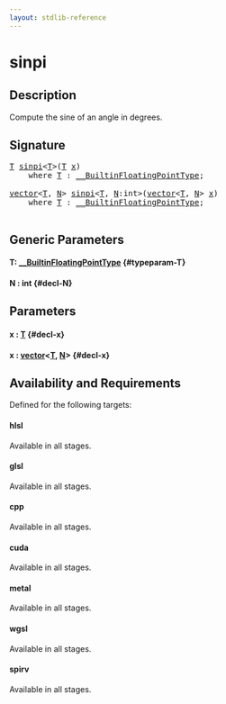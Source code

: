 ```yaml
---
layout: stdlib-reference
---
```


# sinpi

## Description

Compute the sine of an angle in degrees.




## Signature 

<pre>
<a href="/stdlib-reference/global-decls/sinpi#typeparam-T" class="code_type">T</a> <a href="/stdlib-reference/global-decls/sinpi">sinpi</a>&lt;<a href="/stdlib-reference/global-decls/sinpi#typeparam-T" class="code_type">T</a>&gt;(<a href="/stdlib-reference/global-decls/sinpi#typeparam-T" class="code_type">T</a> <a href="/stdlib-reference/global-decls/sinpi#decl-x" class="code_param">x</a>)
    <span class='code_keyword'>where</span> <a href="/stdlib-reference/global-decls/sinpi#typeparam-T" class="code_type">T</a> : <a href="/stdlib-reference/interfaces/BuiltinFloatingPointType/index" class="code_type">__BuiltinFloatingPointType</a>;

<a href="/stdlib-reference/types/vector/index" class="code_type">vector</a>&lt;<a href="/stdlib-reference/global-decls/sinpi#typeparam-T" class="code_type">T</a>, <a href="/stdlib-reference/global-decls/sinpi#decl-N" class="code_var">N</a>&gt; <a href="/stdlib-reference/global-decls/sinpi">sinpi</a>&lt;<a href="/stdlib-reference/global-decls/sinpi#typeparam-T" class="code_type">T</a>, <a href="/stdlib-reference/global-decls/sinpi#decl-N" class="code_var">N</a>:<span class="code_keyword">int</span>&gt;(<a href="/stdlib-reference/types/vector/index" class="code_type">vector</a>&lt;<a href="/stdlib-reference/global-decls/sinpi#typeparam-T" class="code_type">T</a>, <a href="/stdlib-reference/global-decls/sinpi#decl-N" class="code_var">N</a>&gt; <a href="/stdlib-reference/global-decls/sinpi#decl-x" class="code_param">x</a>)
    <span class='code_keyword'>where</span> <a href="/stdlib-reference/global-decls/sinpi#typeparam-T" class="code_type">T</a> : <a href="/stdlib-reference/interfaces/BuiltinFloatingPointType/index" class="code_type">__BuiltinFloatingPointType</a>;

</pre>

## Generic Parameters

#### T: [\_\_BuiltinFloatingPointType](/stdlib-reference/interfaces/BuiltinFloatingPointType/index) {#typeparam-T}
#### N  : int {#decl-N}

## Parameters

#### x  : [T](/stdlib-reference/global-decls/sinpi#typeparam-T) {#decl-x}
#### x  : [vector](/stdlib-reference/types/vector/index)\<[T](/stdlib-reference/types/vector/index#typeparam-T), [N](/stdlib-reference/types/vector/index#decl-N)\> {#decl-x}

## Availability and Requirements

Defined for the following targets:

#### hlsl
Available in all stages.

#### glsl
Available in all stages.

#### cpp
Available in all stages.

#### cuda
Available in all stages.

#### metal
Available in all stages.

#### wgsl
Available in all stages.

#### spirv
Available in all stages.



